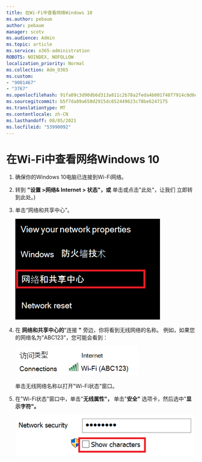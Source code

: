 ```yaml
---
title: 在Wi-Fi中查看网络Windows 10
ms.author: pebaum
author: pebaum
manager: scotv
ms.audience: Admin
ms.topic: article
ms.service: o365-administration
ROBOTS: NOINDEX, NOFOLLOW
localization_priority: Normal
ms.collection: Adm_O365
ms.custom:
- "9001467"
- "3767"
ms.openlocfilehash: 91fa09c3d90db6d313a811c2b78a2feda4b001f48f7914c0d6e2b81627400fbc
ms.sourcegitcommit: b5f7da89a650d2915dc652449623c78be6247175
ms.translationtype: MT
ms.contentlocale: zh-CN
ms.lasthandoff: 08/05/2021
ms.locfileid: "53990092"
---
```

# <a name="view-wi-fi-network-password-in-windows-10"></a>在Wi-Fi中查看网络Windows 10

1. 确保你的Windows 10电脑已连接到Wi-Fi网络。

2. 转到 **"设置 >网络& Internet > 状态"，或** 单击或点击"此处"，让我们 [](ms-settings:network?activationSource=GetHelp)立即转到此处。) 

3. 单击“网络和共享中心”。

    ![网络和共享中心。](media/network-sharing-center.png)

4. 在 **网络和共享中心的**"连接 **"** 旁边，你将看到无线网络的名称。 例如，如果您的网络名为"ABC123"，您可能会看到：

    ![网络连接。](media/network-connections.png)

    单击无线网络名称以打开"Wi-Fi状态"窗口。 

5. 在"Wi-Fi状态"窗口中，单击"**无线属性"，** 单击"**安全"** 选项卡，然后选中"**显示字符"。**

    ![显示Wi-Fi密码字符。](media/show-password-characters.png)

